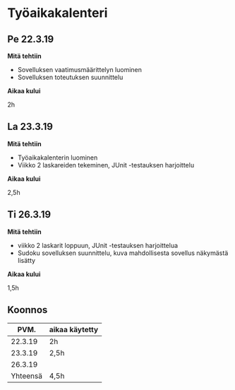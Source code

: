 # Työaikakalenteri

## Pe 22.3.19

__Mitä tehtiin__

* Sovelluksen vaatimusmäärittelyn luominen
* Sovelluksen toteutuksen suunnittelu

__Aikaa kului__

2h

## La 23.3.19

__Mitä tehtiin__

* Työaikakalenterin luominen
* Viikko 2 laskareiden tekeminen, JUnit -testauksen harjoittelu

__Aikaa kului__

2,5h

## Ti 26.3.19

__Mitä tehtiin__

* viikko 2 laskarit loppuun, JUnit -testauksen harjoittelua
* Sudoku sovelluksen suunnittelu, kuva mahdollisesta sovellus näkymästä lisätty

__Aikaa kului__

1,5h


## Koonnos

|  PVM.   | aikaa käytetty | 
| ------- | -------------- |
| 22.3.19 | 2h             |
| 23.3.19 | 2,5h             |
| 26.3.19 | |
|Yhteensä | 4,5h             |


